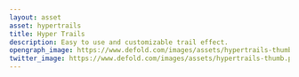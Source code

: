 ```yaml
---
layout: asset
asset: hypertrails
title: Hyper Trails
description: Easy to use and customizable trail effect.
opengraph_image: https://www.defold.com/images/assets/hypertrails-thumb.png
twitter_image: https://www.defold.com/images/assets/hypertrails-thumb.png
---
```

